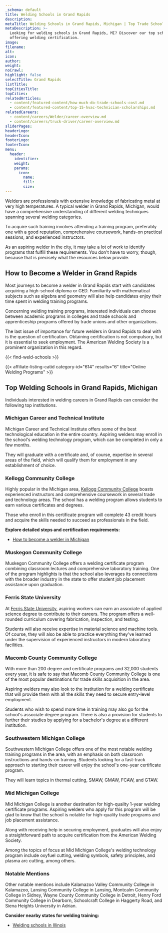```yaml
---
_schema: default
title: Welding Schools in Grand Rapids
description:
metaTitle: Welding Schools in Grand Rapids, Michigan | Top Trade Schools
metaDescription: >-
  Looking for welding schools in Grand Rapids, MI? Discover our top schools
  offering welding certification.
image:
filename:
alt:
icon:
author:
weight:
noCrawl:
highlight: false
selectTitle: Grand Rapids
listTitle:
topCitiesTitle:
topCities:
relatedArticles:
  - content/featured-content/how-much-do-trade-schools-cost.md
  - content/featured-content/top-15-hvac-technician-scholarships.md
relatedCareers:
  - content/careers/Welder/career-overview.md
  - content/careers/truck-driver/career-overview.md
sliderPages:
headerLogo:
headerIcon:
footerLogo:
footerIcon:
menu:
  header:
    identifier:
    weight:
    params:
      icon:
        name:
        fill:
        size:
---
```

Welders are professionals with extensive knowledge of fabricating metal at very high temperatures. A typical welder in Grand Rapids, Michigan, would have a comprehensive understanding of different welding techniques spanning several welding categories.

To acquire such training involves attending a training program, preferably one with a good reputation, comprehensive coursework, hands-on practical sessions, and experienced instructors.

As an aspiring welder in the city, it may take a lot of work to identify programs that fulfill these requirements. You don't have to worry, though, because that is precisely what the resources below provide.

## **How to Become a Welder in Grand Rapids**

Most journeys to become a welder in Grand Rapids start with candidates acquiring a high-school diploma or GED. Familiarity with mathematical subjects such as algebra and geometry will also help candidates enjoy their time spent in welding training programs.

Concerning welding training programs, interested individuals can choose between academic programs in colleges and trade schools and apprenticeship programs offered by trade unions and other organizations.

The last issue of importance for future welders in Grand Rapids to deal with is the question of certification. Obtaining certification is not compulsory, but it is essential to seek employment. The American Welding Society is a prominent organization in this regard.

{{< find-weld-schools >}}

{{< affiliate-listing-catid category-id="614" results="6" title="Online Welding Programs" >}}

## **Top Welding Schools in Grand Rapids, Michigan**

Individuals interested in welding careers in Grand Rapids can consider the following top institutions.

### **Michigan Career and Technical Institute**

Michigan Career and Technical Institute offers some of the best technological education in the entire country. Aspiring welders may enroll in the school's welding technology program, which can be completed in only a few months.

They will graduate with a certificate and, of course, expertise in several areas of the field, which will qualify them for employment in any establishment of choice.

### **Kellogg Community College**

Highly popular in the Michigan area, [Kellogg Community College](https://kellogg.edu/academics/areas-of-study/manufacturing-skilled-trades-applied-technology/welding/) boasts experienced instructors and comprehensive coursework in several trade and technology areas. The school has a welding program allows students to earn various certificates and degrees.

Those who enroll in this certificate program will complete 43 credit hours and acquire the skills needed to succeed as professionals in the field.

**Explore detailed steps and certification requirements:**

* [How to become a welder in Michigan](https://toptradeschools.com/near-you/welder/michigan/)

### **Muskegon Community College**

Muskegon Community College offers a welding certificate program combining classroom lectures and comprehensive laboratory training. One of the program highlights is that the school also leverages its connections with the broader industry in the state to offer student job placement assistance upon graduation.

### **Ferris State University**

At [Ferris State University](https://www.ferris.edu/), aspiring workers can earn an associate of applied science degree to contribute to their careers. The program offers a well-rounded curriculum covering fabrication, inspection, and testing.

Students will also receive expertise in material science and machine tools. Of course, they will also be able to practice everything they've learned under the supervision of experienced instructors in modern laboratory facilities.

### **Macomb County Community College**

With more than 200 degree and certificate programs and 32,000 students every year, it is safe to say that Macomb County Community College is one of the most popular destinations for trade skills acquisition in the area.

Aspiring welders may also look to the institution for a welding certificate that will provide them with all the skills they need to secure entry-level employment.

Students who wish to spend more time in training may also go for the school's associate degree program. There is also a provision for students to further their studies by applying for a bachelor's degree at a different institution.

### **Southwestern Michigan College**

Southwestern Michigan College offers one of the most notable welding training programs in the area, with an emphasis on both classroom instructions and hands-on training. Students looking for a fast-track approach to starting their career will enjoy the school's one-year certificate program.

They will learn topics in thermal cutting, SMAW, GMAW, FCAW, and GTAW.

### **Mid Michigan College**

Mid Michigan College is another destination for high-quality 1-year welding certificate programs. Aspiring welders who apply for this program will be glad to know that the school is notable for high-quality trade programs and job placement assistance.

Along with receiving help in securing employment, graduates will also enjoy a straightforward path to acquire certification from the American Welding Society.

Among the topics of focus at Mid Michigan College's welding technology program include oxyfuel cutting, welding symbols, safety principles, and plasma arc cutting, among others.

### **Notable Mentions**

Other notable mentions include Kalamazoo Valley Community College in Kalamazoo, Lansing Community College in Lansing, Montcalm Community College in Sidney, Wayne County Community College in Detroit, Henry Ford Community College in Dearborn, Schoolcraft College in Haggerty Road, and Siena Heights University in Adrian.

**Consider nearby states for welding training:**

* [Welding schools in Illinois](https://toptradeschools.com/near-you/welder/illinois/)
